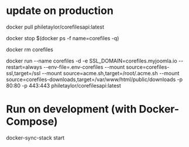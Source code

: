 # update on production

docker pull philetaylor/corefilesapi:latest

docker stop $(docker ps -f name=corefiles -q)

docker rm corefiles

docker run --name corefiles -d  -e SSL_DOMAIN=corefiles.myjoomla.io --restart=always --env-file=.env-corefiles --mount source=corefiles-ssl,target=/ssl --mount source=acme.sh,target=/root/.acme.sh --mount source=corefiles-downloads,target=/var/www/html/public/downloads -p 80:80 -p 443:443 philetaylor/corefilesapi:latest

# Run on development (with Docker-Compose)

docker-sync-stack start


